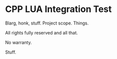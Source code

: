 # CPP LUA Integration Test

Blarg, honk, stuff. Project scope. Things.

All rights fully reserved and all that.

No warranty.

Stuff.
